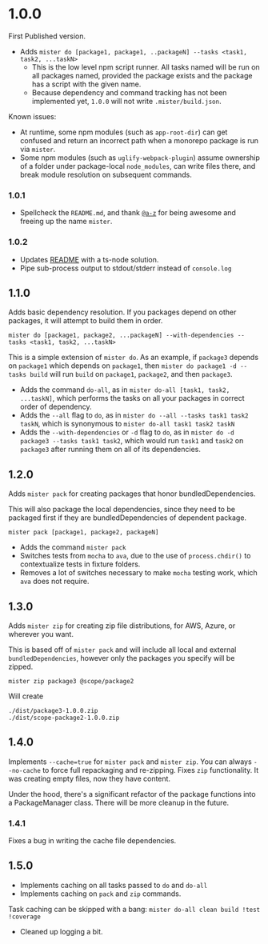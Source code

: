 # 1.0.0
First Published version.
- Adds `mister do [package1, package1, ..packageN] --tasks <task1, task2, ...taskN>`
  - This is the low level npm script runner.  All tasks named will be run on all packages named, provided the package exists and the package has a script with the given name.
  - Because dependency and command tracking has not been implemented yet, `1.0.0` will not write `.mister/build.json`.

Known issues:
- At runtime, some npm modules (such as `app-root-dir`) can get confused and return an incorrect path when a monorepo package is run via `mister`.
- Some npm modules (such as `uglify-webpack-plugin`) assume ownership of a folder under package-local `node_modules`, can write files there, and break module resolution on subsequent commands.

### 1.0.1
- Spellcheck the `README.md`, and thank [`@a-z`](https://www.npmjs.com/~a-z) for being awesome and freeing up the name `mister`.

### 1.0.2
- Updates [README](./README.md) with a ts-node solution.
- Pipe sub-process output to stdout/stderr instead of `console.log`

## 1.1.0
Adds basic dependency resolution.  If you packages depend on other packages, it will attempt to build them in order.
```
mister do [package1, package2, ...packageN] --with-dependencies --tasks <task1, task2, ...taskN>
```

This is a simple extension of `mister do`.  As an example, if `package3` depends on `package1` which depends on `package1`, then `mister do package1 -d --tasks build` will run `build` on `package1`, `package2`, and then `package3`.

- Adds the command `do-all`, as in `mister do-all [task1, task2, ...taskN]`, which performs the tasks on all your packages in correct order of dependency.
- Adds the `--all` flag to `do`, as in `mister do --all --tasks task1 task2 taskN`, which is synonymous to `mister do-all task1 task2 taskN`
- Adds the `--with-dependencies` or `-d` flag to `do`, as in `mister do -d package3 --tasks task1 task2`, which would run `task1` and `task2` on `package3` after running them on all of its dependencies.

## 1.2.0
Adds `mister pack` for creating packages that honor bundledDependencies.

This will also package the local dependencies, since they need to be packaged first if they are bundledDependencies of dependent package.

```
mister pack [package1, package2, packageN]
```

- Adds the command `mister pack`
- Switches tests from `mocha` to `ava`, due to the use of `process.chdir()` to contextualize tests in fixture folders.
- Removes a lot of switches necessary to make `mocha` testing work, which `ava` does not require.

## 1.3.0
Adds `mister zip` for creating zip file distributions, for AWS, Azure, or wherever you want.

This is based off of `mister pack` and will include all local and external `bundledDependencies`, however only the packages you specify will be zipped.

```
mister zip package3 @scope/package2
```
Will create
```
./dist/package3-1.0.0.zip
./dist/scope-package2-1.0.0.zip
```

## 1.4.0
Implements `--cache=true` for `mister pack` and `mister zip`.  You can always `--no-cache` to force full repackaging and re-zipping.
Fixes `zip` functionality.  It was creating empty files, now they have content.

Under the hood, there's a significant refactor of the package functions into a PackageManager class.  There will be more cleanup in the future.

### 1.4.1
Fixes a bug in writing the cache file dependencies.

## 1.5.0
- Implements caching on all tasks passed to `do` and `do-all`
- Implements caching on `pack` and `zip` commands.

Task caching can be skipped with a bang: `mister do-all clean build !test !coverage`

- Cleaned up logging a bit.